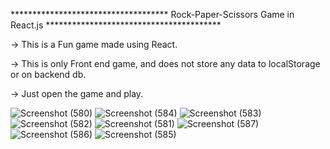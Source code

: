 ************************************ Rock-Paper-Scissors Game in React.js ****************************************

-> This is a Fun game made using React.

-> This is only Front end game, and does not store any data to localStorage or on backend db.


-> Just open the game and play.

![Screenshot (580)](https://github.com/Abhishek-hash/rock-paper-scissors-React/assets/54746811/b29902ef-a1f0-4491-b1d4-22c28a427715)
![Screenshot (584)](https://github.com/Abhishek-hash/rock-paper-scissors-React/assets/54746811/c7ea4842-97ed-4269-b13c-e9eb43133e2b)
![Screenshot (583)](https://github.com/Abhishek-hash/rock-paper-scissors-React/assets/54746811/b65ec1d1-486a-4e39-9fb7-f32b76652a2f)
![Screenshot (582)](https://github.com/Abhishek-hash/rock-paper-scissors-React/assets/54746811/9cf60d4f-c76c-4a18-bebc-19759fcbcdd8)
![Screenshot (581)](https://github.com/Abhishek-hash/rock-paper-scissors-React/assets/54746811/62e5ec36-df7b-4c18-9206-c812cf313083)
![Screenshot (587)](https://github.com/Abhishek-hash/rock-paper-scissors-React/assets/54746811/9e6efd46-bf3f-4e73-acf8-87fbe161bd3c)
![Screenshot (586)](https://github.com/Abhishek-hash/rock-paper-scissors-React/assets/54746811/cfcc63a4-da7b-4f49-a0e7-e3595e666e00)
![Screenshot (585)](https://github.com/Abhishek-hash/rock-paper-scissors-React/assets/54746811/e9a46248-c393-4813-9b19-4fe9e92adc48)
